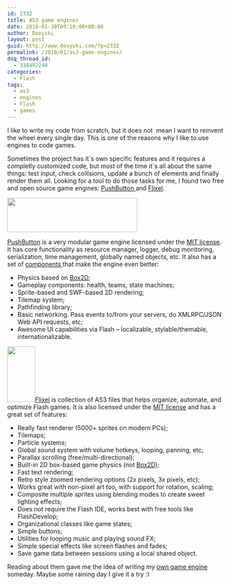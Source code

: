 ```yaml
---
id: 2332
title: AS3 game engines
date: 2010-01-30T09:10:08+00:00
author: Dovyski
layout: post
guid: http://www.dovyski.com/?p=2332
permalink: /2010/01/as3-game-engines/
dsq_thread_id:
  - 338492240
categories:
  - Flash
tags:
  - as3
  - engines
  - Flash
  - games
---
```

I like to write my code from scratch, but it does not  mean I want to reinvent the wheel every single day. This is one of the reasons why I like to use engines to code games.

Sometimes the project has it´s own specific features and it requires a completly customized code, but most of the time it´s all about the same things: test input, check collisions, update a bunch of elements and finally render them all. Looking for a tool to do those tasks for me, I found two free and open source game engines: <a title="PushButton Engine" href="http://pushbuttonengine.com/" target="_blank">PushButton </a>and <a title="Flixel engine" href="http://flixel.org/" target="_blank">Flixel</a>.

<p style="text-align: left;">
  <a title="PushButton Engine" href="http://pushbuttonengine.com/" target="_blank"><img class="size-medium wp-image-2336 aligncenter" src="http://www.dovyski.com/wp-content/uploads/2010/01/pushbutton-engine-300x79.png" alt="" width="300" height="79" srcset="http://www.dovyski.com/wp-content/uploads/2010/01/pushbutton-engine-300x79.png 300w, http://www.dovyski.com/wp-content/uploads/2010/01/pushbutton-engine.png 343w" sizes="(max-width: 300px) 100vw, 300px" /></a>
</p>

<p style="text-align: left;">
  <a title="PushButton Engine" href="http://pushbuttonengine.com/" target="_blank">PushButton</a> is a very modular game engine licensed under the <a title="MIT license" href="http://en.wikipedia.org/wiki/MIT_License" target="_blank">MIT license</a>. It has core functionality as resource manager, logger, debug monitoring, serialization, time management, globally named objects, etc. It also has a set of <a title="PushButton components" href="http://pushbuttonengine.com/store/" target="_blank">components </a>that make the engine even better:
</p>

  * Physics based on <a title="Box2D" href="http://www.box2d.org/" target="_blank">Box2D</a>;
  * Gameplay components: health, teams, state machines;
  * Sprite-based and SWF-based 2D rendering;
  * Tilemap system;
  * Pathfinding library;
  * Basic networking. Pass events to/from your servers, do XMLRPC/JSON Web API requests, etc;
  * Awesome UI capabilities via Flash &#8211; localizable, stylable/themable, internationalizable.

<a title="Flixel engine" href="http://flixel.org/" target="_blank"><img class="size-full wp-image-2335 alignright" src="http://www.dovyski.com/wp-content/uploads/2010/01/flixel.png" alt="" width="64" height="128" />Flixel</a> is collection of AS3 files that helps organize, automate, and optimize Flash games. It is also licensed under the <a title="MIT license" href="http://en.wikipedia.org/wiki/MIT_License" target="_blank">MIT license</a> and has a great set of features:

  * Really fast renderer (5000+ sprites on modern PCs);
  * Tilemaps;
  * Particle systems;
  * Global sound system with volume hotkeys, looping, panning, etc;
  * Parallax scrolling (free/multi-directional);
  * Built-in 2D box-based game physics (not <a title="Box2D" href="http://www.box2d.org/" target="_blank">Box2D</a>);
  * Fast text rendering;
  * Retro style zoomed rendering options (2x pixels, 3x pixels, etc);
  * Works great with non-pixel art too, with support for rotation, scaling;
  * Composite multiple sprites using blending modes to create sweet lighting effects;
  * Does not require the Flash IDE, works best with free tools like FlashDevelop;
  * Organizational classes like game states;
  * Simple buttons;
  * Utilities for looping music and playing sound FX;
  * Simple special effects like screen flashes and fades;
  * Save game data between sessions using a local shared object.

Reading about them gave me the idea of writing my <a title="Dovyski's projects" href="http://dovyski.com/projects" target="_blank">own game engine</a> someday. Maybe some raining day I give it a try <img src="http://www.dovyski.com/wp-includes/images/smilies/simple-smile.png" alt=":)" class="wp-smiley" style="height: 1em; max-height: 1em;" />

<div style="overflow: hidden; width: 1px; height: 1px;">
  • Really fast renderer (5000+ sprites on modern PCs)<br /> • Tilemaps<br /> • Particle systems<br /> • Global sound system with volume hotkeys, looping, panning, etc<br /> • Parallax scrolling (free/multi-directional)<br /> • Built-in 2D box-based game physics (<em>not</em> Box2D…yet, anyways)<br /> • Fast text rendering<br /> • Retro style zoomed rendering options (2x pixels, 3x pixels, etc)<br /> • Works great with non-pixel art too, with support for rotation, scaling<br /> • Composite multiple sprites using blending modes to create sweet lighting effects<br /> • Does not require the Flash <span class="caps">IDE</span>, works best with free tools like FlashDevelop<br /> • Organizational classes like game states<br /> • Simple buttons<br /> • Utilities for looping music and playing sound FX<br /> • Simple special effects like screen flashes and fades<br /> • Save game data between sessions using a local shared object
</div>
